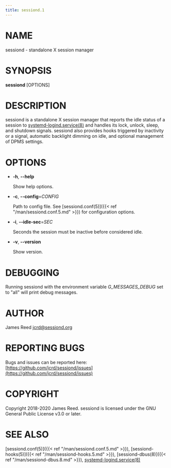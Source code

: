 ```yaml
---
title: sessiond.1
---
```


# NAME

sessiond - standalone X session manager

# SYNOPSIS

**sessiond** \[OPTIONS\]

# DESCRIPTION

sessiond is a standalone X session manager that reports the idle status of a
session to [systemd-logind.service(8)](https://www.commandlinux.com/man-page/man8/systemd-logind.service.8.html) and handles its lock, unlock, sleep, and
shutdown signals. sessiond also provides hooks triggered by inactivity or a
signal, automatic backlight dimming on idle, and optional management of DPMS
settings.

# OPTIONS

- **-h**, **--help**

    Show help options.

- **-c**, **--config**=_CONFIG_

    Path to config file. See [sessiond.conf(5)]({{< ref "/man/sessiond.conf.5.md" >}}) for configuration options.

- **-i**, **--idle-sec**=_SEC_

    Seconds the session must be inactive before considered idle.

- **-v**, **--version**

    Show version.

# DEBUGGING

Running sessiond with the environment variable _G\_MESSAGES\_DEBUG_ set to "all"
will print debug messages.

# AUTHOR

James Reed <jcrd@sessiond.org>

# REPORTING BUGS

Bugs and issues can be reported here: [https://github.com/jcrd/sessiond/issues](https://github.com/jcrd/sessiond/issues)

# COPYRIGHT

Copyright 2018-2020 James Reed. sessiond is licensed under the
GNU General Public License v3.0 or later.

# SEE ALSO

[sessiond.conf(5)]({{< ref "/man/sessiond.conf.5.md" >}}), [sessiond-hooks(5)]({{< ref "/man/sessiond-hooks.5.md" >}}), [sessiond-dbus(8)]({{< ref "/man/sessiond-dbus.8.md" >}}), [systemd-logind.service(8)](https://www.commandlinux.com/man-page/man8/systemd-logind.service.8.html)
